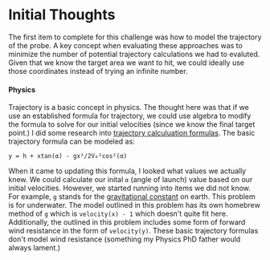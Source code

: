 # Initial Thoughts
The first item to complete for this challenge was how to model the trajectory of the probe. A key concept when evaluating these approaches was to minimize the number of potential trajectory calculations we had to evaluted. Given that we know the target area we want to hit, we could ideally use those coordinates instead of trying an infinite number.

#### Physics
Trajectory is a basic concept in physics. The thought here was that if we use an established formula for trajectory, we could use algebra to modify the formula to solve for our initial velocities (since we know the final target point.) I did some research into [trajectory calculuation formulas](https://www.omnicalculator.com/physics/trajectory-projectile-motion). The basic trajectory formula can be modeled as:

`y = h + xtan(α) - gx²/2V₀²cos²(α)`

When it came to updating this formula, I looked what values we actually knew. We could calculate our inital `α` (angle of launch) value based on our initial velocities. However, we started running into items we did not know. For example, `g` stands for the [gravitational constant](https://www.cuemath.com/trajectory-formula/) on earth. This problem is for underwater. The model outlined in this problem has its own homebrew method of `g` which is `velocity(x) - 1` which doesn't quite fit here. Additionally, the outlined in this problem includes some form of forward wind resistance in the form of `velocity(y)`. These basic trajectory formulas don't model wind resistance (something my Physics PhD father would always lament.)
